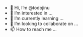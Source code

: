 - 👋 Hi, I’m @todojinu
- 👀 I’m interested in ...
- 🌱 I’m currently learning ...
- 💞️ I’m looking to collaborate on ...
- 📫 How to reach me ...

<!---
todojinu/todojinu is a ✨ special ✨ repository because its `README.md` (this file) appears on your GitHub profile.
You can click the Preview link to take a look at your changes.
--->
